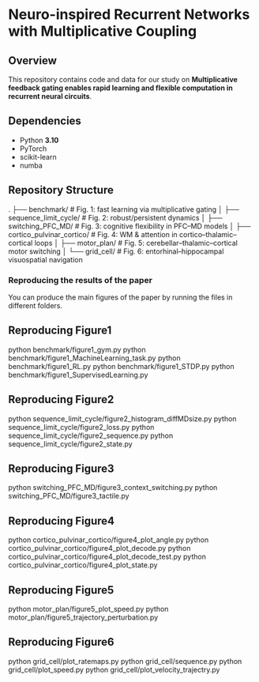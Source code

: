 
# Neuro-inspired Recurrent Networks with Multiplicative Coupling

## Overview
This repository contains code and data for our study on **Multiplicative feedback gating enables rapid learning and flexible computation
in recurrent neural circuits**.  



## Dependencies
- Python **3.10**
- PyTorch
- scikit-learn
- numba


## Repository Structure
.
├── benchmark/                    # Fig. 1: fast learning via multiplicative gating
│
├── sequence_limit_cycle/         # Fig. 2: robust/persistent dynamics
│
├── switching_PFC_MD/             # Fig. 3: cognitive flexibility in PFC–MD models
│
├── cortico_pulvinar_cortico/     # Fig. 4: WM & attention in cortico–thalamic–cortical loops
│
├── motor_plan/                   # Fig. 5: cerebellar–thalamic–cortical motor switching
│
└── grid_cell/                    # Fig. 6: entorhinal–hippocampal visuospatial navigation




### Reproducing the results of the paper
You can produce the main figures of the paper by running the files in different folders.

## Reproducing Figure1
python benchmark/figure1_gym.py
python benchmark/figure1_MachineLearning_task.py
python benchmark/figure1_RL.py
python benchmark/figure1_STDP.py
python benchmark/figure1_SupervisedLearning.py

## Reproducing Figure2
python sequence_limit_cycle/figure2_histogram_diffMDsize.py
python sequence_limit_cycle/figure2_loss.py
python sequence_limit_cycle/figure2_sequence.py
python sequence_limit_cycle/figure2_state.py

## Reproducing Figure3
python switching_PFC_MD/figure3_context_switching.py
python switching_PFC_MD/figure3_tactile.py


## Reproducing Figure4
python cortico_pulvinar_cortico/figure4_plot_angle.py
python cortico_pulvinar_cortico/figure4_plot_decode.py
python cortico_pulvinar_cortico/figure4_plot_decode_test.py
python cortico_pulvinar_cortico/figure4_plot_state.py



## Reproducing Figure5
python motor_plan/figure5_plot_speed.py
python motor_plan/figure5_trajectory_perturbation.py


## Reproducing Figure6

python grid_cell/plot_ratemaps.py
python grid_cell/sequence.py
python grid_cell/plot_speed.py
python grid_cell/plot_velocity_trajectry.py


















